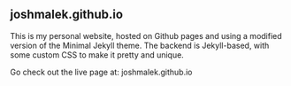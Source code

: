 ## joshmalek.github.io

This is my personal website, hosted on Github pages and using a modified version of the Minimal Jekyll theme.  The backend is Jekyll-based, with some custom CSS to make it pretty and unique.

Go check out the live page at: joshmalek.github.io
